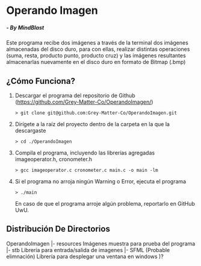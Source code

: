 # Operando Imagen

##### - By MindBlast

Este programa recibe dos imágenes a través de la terminal dos imágenes almacenadas del disco duro, para con ellas, realizar distintas operaciones (suma, resta, producto punto, producto cruz) y las imágenes resultantes almacenarlas nuevamente en el disco duro en formato de Bitmap (.bmp)

## ¿Cómo Funciona?

1.  Descargar el programa del repositorio de Github (https://github.com/Grey-Matter-Co/OperandoImagen/)

    ```
    > git clone git@github.com:Grey-Matter-Co/OperandoImagen.git
    ```

2.  Dirígete a la raíz del proyecto dentro de la carpeta en la que la descargaste

    ```
    > cd ./OperandoImagen
    ```

3.  Compila el programa, incluyendo las librerías agregadas imageoperator.h, cronometer.h

    ```
    > gcc imageoperator.c cronometer.c main.c -o main -lm
    ```

4.  Si el programa no arroja ningún Warning o Error, ejecuta el programa

    ```
    > ./main
    ```

    En caso de que el programa arroje algún problema, reportarlo en GitHub UwU.

## Distribución De Directorios

OperandoImagen
|- resources
	Imágenes muestra para prueba del programa
|- stb
	Librería para entrada/salida de imagenes
|- SFML (Probable elimnación)
	Librería para desplegar una ventana en windows )?